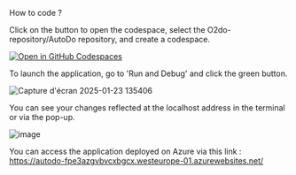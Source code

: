 How to code ?

Click on the button to open the codespace, select the O2do-repository/AutoDo repository, and create a codespace.


[![Open in GitHub Codespaces](https://img.shields.io/badge/Open%20in-GitHub%20Codespaces-blue?logo=github)](https://github.com/codespaces/new/O2do-repository/AutoDo?quickstart=1)


To launch the application, go to 'Run and Debug' and click the green button.


![Capture d'écran 2025-01-23 135406](https://github.com/user-attachments/assets/74d27991-fdee-44b5-a3ca-359844d0dac1)


You can see your changes reflected at the localhost address in the terminal or via the pop-up.


![image](https://github.com/user-attachments/assets/595ff43b-51f9-4fce-9436-977e5e93886f)



You can access the application deployed on Azure via this link :
https://autodo-fpe3azgvbvcxbgcx.westeurope-01.azurewebsites.net/





